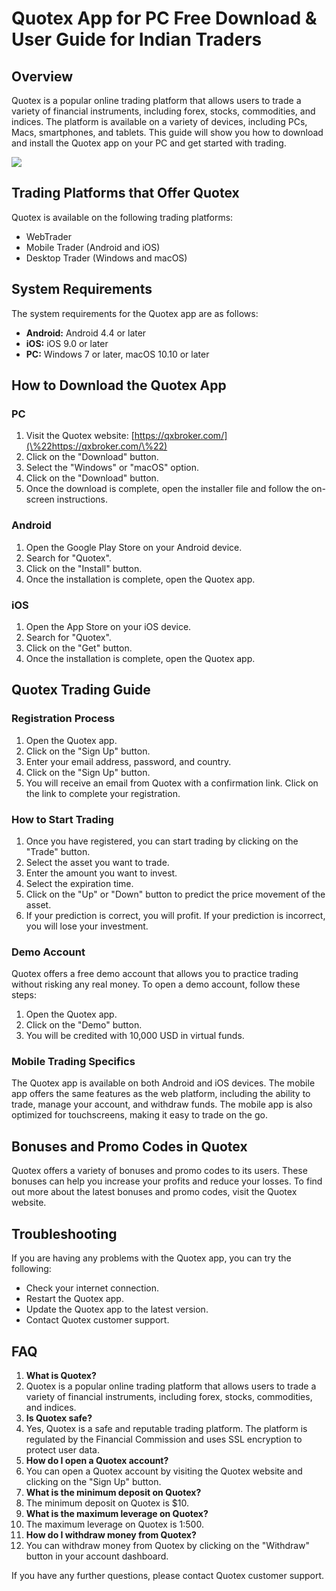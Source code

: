 # Quotex App for PC Free Download & User Guide for Indian Traders

## Overview

Quotex is a popular online trading platform that allows users to trade a
variety of financial instruments, including forex, stocks, commodities,
and indices. The platform is available on a variety of devices,
including PCs, Macs, smartphones, and tablets. This guide will show you
how to download and install the Quotex app on your PC and get started
with trading.

[![](https://static.quotex.io/files/10_en/300_250.jpg)](https://traff.sbs/brokerqxlid)

## Trading Platforms that Offer Quotex

Quotex is available on the following trading platforms:

-   WebTrader
-   Mobile Trader (Android and iOS)
-   Desktop Trader (Windows and macOS)

## System Requirements

The system requirements for the Quotex app are as follows:

-   **Android:** Android 4.4 or later
-   **iOS:** iOS 9.0 or later
-   **PC:** Windows 7 or later, macOS 10.10 or later

## How to Download the Quotex App

### PC

1.  Visit the Quotex website:
    [https://qxbroker.com/](\%22https://qxbroker.com/\%22)
2.  Click on the "Download" button.
3.  Select the "Windows" or "macOS" option.
4.  Click on the "Download" button.
5.  Once the download is complete, open the installer file and follow
    the on-screen instructions.

### Android

1.  Open the Google Play Store on your Android device.
2.  Search for "Quotex".
3.  Click on the "Install" button.
4.  Once the installation is complete, open the Quotex app.

### iOS

1.  Open the App Store on your iOS device.
2.  Search for "Quotex".
3.  Click on the "Get" button.
4.  Once the installation is complete, open the Quotex app.

## Quotex Trading Guide

### Registration Process

1.  Open the Quotex app.
2.  Click on the "Sign Up" button.
3.  Enter your email address, password, and country.
4.  Click on the "Sign Up" button.
5.  You will receive an email from Quotex with a confirmation link.
    Click on the link to complete your registration.

### How to Start Trading

1.  Once you have registered, you can start trading by clicking on the
    "Trade" button.
2.  Select the asset you want to trade.
3.  Enter the amount you want to invest.
4.  Select the expiration time.
5.  Click on the "Up" or "Down" button to predict the price
    movement of the asset.
6.  If your prediction is correct, you will profit. If your prediction
    is incorrect, you will lose your investment.

### Demo Account

Quotex offers a free demo account that allows you to practice trading
without risking any real money. To open a demo account, follow these
steps:

1.  Open the Quotex app.
2.  Click on the "Demo" button.
3.  You will be credited with 10,000 USD in virtual funds.

### Mobile Trading Specifics

The Quotex app is available on both Android and iOS devices. The mobile
app offers the same features as the web platform, including the ability
to trade, manage your account, and withdraw funds. The mobile app is
also optimized for touchscreens, making it easy to trade on the go.

## Bonuses and Promo Codes in Quotex

Quotex offers a variety of bonuses and promo codes to its users. These
bonuses can help you increase your profits and reduce your losses. To
find out more about the latest bonuses and promo codes, visit the Quotex
website.

## Troubleshooting

If you are having any problems with the Quotex app, you can try the
following:

-   Check your internet connection.
-   Restart the Quotex app.
-   Update the Quotex app to the latest version.
-   Contact Quotex customer support.

## FAQ

1.  **What is Quotex?**
2.  Quotex is a popular online trading platform that allows users to
    trade a variety of financial instruments, including forex, stocks,
    commodities, and indices.
3.  **Is Quotex safe?**
4.  Yes, Quotex is a safe and reputable trading platform. The platform
    is regulated by the Financial Commission and uses SSL encryption to
    protect user data.
5.  **How do I open a Quotex account?**
6.  You can open a Quotex account by visiting the Quotex website and
    clicking on the "Sign Up" button.
7.  **What is the minimum deposit on Quotex?**
8.  The minimum deposit on Quotex is \$10.
9.  **What is the maximum leverage on Quotex?**
10. The maximum leverage on Quotex is 1:500.
11. **How do I withdraw money from Quotex?**
12. You can withdraw money from Quotex by clicking on the
    "Withdraw" button in your account dashboard.

If you have any further questions, please contact Quotex customer
support.

